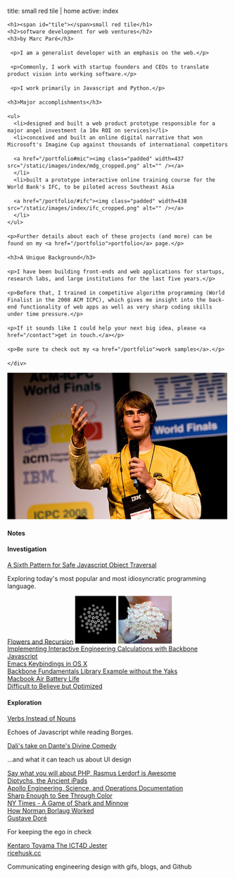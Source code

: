 title: small red tile | home
active: index

<div class="pure-g">
  <div class="pure-u-1-2">
    <div class="gutter-right">
    
    <h1><span id="tile"></span>small red tile</h1>
    <h2>software development for web ventures</h2>
    <h3>by Marc Paré</h3>
    
     <p>I am a generalist developer with an emphasis on the web.</p>

     <p>Commonly, I work with startup founders and CEOs to translate product vision into working software.</p>
   
     <p>I work primarily in Javascript and Python.</p>
     
    <h3>Major accomplishments</h3>
  
    <ul>
      <li>designed and built a web product prototype responsible for a major angel investment (a 10x ROI on services)</li>
      <li>conceived and built an online digital narrative that won Microsoft's Imagine Cup against thousands of international competitors
      
      <a href="/portfolio#mic"><img class="padded" width=437 src="/static/images/index/mdg_cropped.png" alt="" /></a>
      </li>
      <li>built a prototype interactive online training course for the World Bank's IFC, to be piloted across Southeast Asia
      
      <a href="/portfolio/#ifc"><img class="padded" width=438 src="/static/images/index/ifc_cropped.png" alt="" /></a>
      </li>
    </ul>
  
    <p>Further details about each of these projects (and more) can be found on my <a href="/portfolio">portfolio</a> page.</p>  
  
    <h3>A Unique Background</h3>
  
    <p>I have been building front-ends and web applications for startups, research labs, and large institutions for the last five years.</p>
  
    <p>Before that, I trained in competitive algorithm programming (World Finalist in the 2008 ACM ICPC), which gives me insight into the back-end functionality of web apps as well as very sharp coding skills under time pressure.</p>

    <p>If it sounds like I could help your next big idea, please <a href="/contact">get in touch.</a></p>
  
    <p>Be sure to check out my <a href="/portfolio">work samples</a>.</p>
    
    </div>
  </div>
  
  <div class="pure-u-1-2">
    <img width="500" src="/static/images/speechifying.jpg"></img>
    <div class="pure-g">
      <div class="pure-u-1">
          <h4 class="notes-header">Notes</h4>
      </div>
      <div class="pure-u-1-2">
        <div class="gutter-right">
        <h4>Investigation</h4>
        <div class="entry">
          <a href="/posts/20140514-safe">A Sixth Pattern for Safe Javascript Object Traversal</a>
          <p>Exploring today's most popular and most idiosyncratic programming language.</p>
        </div>
        <div class="entry">
          <a href="">Flowers and Recursion</a>
          <img width=220 src="/static/images/index/flowers_cropped.png" alt="" />
        </div>
        <div class="entry">
          <a href="">Implementing Interactive Engineering Calculations with Backbone Javascript</a>
        </div>
        <div class="entry">
          <a href="">Emacs Keybindings in OS X</a>
        </div>
        <div class="entry">
          <a href="">Backbone Fundamentals Library Example without the Yaks</a>
        </div>
        <div class="entry">
          <a href="">Macbook Air Battery Life </a>
        </div>
        <div class="entry">
          <a href="">Difficult to Believe but Optimized </a>
        </div>
        </div>
      </div>
      <div class="pure-u-1-2">
        <h4>Exploration</h4>
        <div class="entry">
          <a href="">Verbs Instead of Nouns</a>
          <p>Echoes of Javascript while reading Borges.</p>
        </div>
        <div class="entry">
          <a href="">Dali's take on Dante's Divine Comedy</a>
          <p>...and what it can teach us about UI design</p>
        </div>
        <div class="entry">
          <a href="">Say what you will about PHP, Rasmus Lerdorf is Awesome </a>
        </div>
        <div class="entry">
          <a href="">Diptychs, the Ancient iPads</a>
        </div>
        <div class="entry">
          <a href="">Apollo Engineering, Science, and Operations Documentation</a>
        </div>
        <div class="entry">
          <a href="">Sharp Enough to See Through Color</a>
        </div>
        <div class="entry">
          <a href="">NY Times - A Game of Shark and Minnow</a>
        </div>
        <div class="entry">
          <a href="">How Norman Borlaug Worked</a>
        </div>
        <div class="entry">
          <a href="">Gustave Doré</a>
          <p>For keeping the ego in check</p>
        </div>
        <div class="entry">
          <a href="">Kentaro Toyama The ICT4D Jester</a>
        </div>
        <div class="entry">
          <a href="">ricehusk.cc</a>
          <p>Communicating engineering design with gifs, blogs, and Github</p>
          <img width=220 src="http://www.ricehusk.cc/img/day7/grassburnmed.gif" alt="" />
        </div>
      </div>
    </div>
  </div>
</div>
